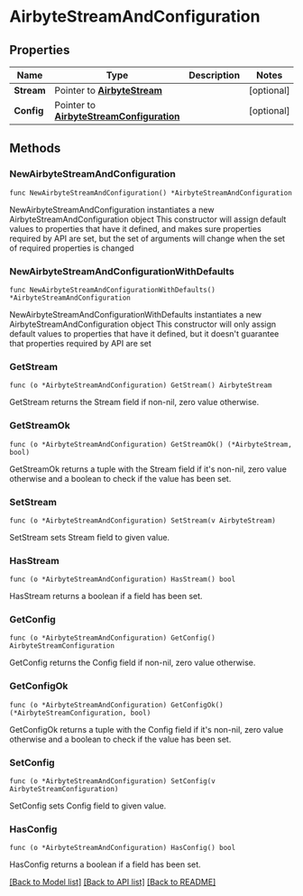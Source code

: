 # AirbyteStreamAndConfiguration

## Properties

Name | Type | Description | Notes
------------ | ------------- | ------------- | -------------
**Stream** | Pointer to [**AirbyteStream**](AirbyteStream.md) |  | [optional] 
**Config** | Pointer to [**AirbyteStreamConfiguration**](AirbyteStreamConfiguration.md) |  | [optional] 

## Methods

### NewAirbyteStreamAndConfiguration

`func NewAirbyteStreamAndConfiguration() *AirbyteStreamAndConfiguration`

NewAirbyteStreamAndConfiguration instantiates a new AirbyteStreamAndConfiguration object
This constructor will assign default values to properties that have it defined,
and makes sure properties required by API are set, but the set of arguments
will change when the set of required properties is changed

### NewAirbyteStreamAndConfigurationWithDefaults

`func NewAirbyteStreamAndConfigurationWithDefaults() *AirbyteStreamAndConfiguration`

NewAirbyteStreamAndConfigurationWithDefaults instantiates a new AirbyteStreamAndConfiguration object
This constructor will only assign default values to properties that have it defined,
but it doesn't guarantee that properties required by API are set

### GetStream

`func (o *AirbyteStreamAndConfiguration) GetStream() AirbyteStream`

GetStream returns the Stream field if non-nil, zero value otherwise.

### GetStreamOk

`func (o *AirbyteStreamAndConfiguration) GetStreamOk() (*AirbyteStream, bool)`

GetStreamOk returns a tuple with the Stream field if it's non-nil, zero value otherwise
and a boolean to check if the value has been set.

### SetStream

`func (o *AirbyteStreamAndConfiguration) SetStream(v AirbyteStream)`

SetStream sets Stream field to given value.

### HasStream

`func (o *AirbyteStreamAndConfiguration) HasStream() bool`

HasStream returns a boolean if a field has been set.

### GetConfig

`func (o *AirbyteStreamAndConfiguration) GetConfig() AirbyteStreamConfiguration`

GetConfig returns the Config field if non-nil, zero value otherwise.

### GetConfigOk

`func (o *AirbyteStreamAndConfiguration) GetConfigOk() (*AirbyteStreamConfiguration, bool)`

GetConfigOk returns a tuple with the Config field if it's non-nil, zero value otherwise
and a boolean to check if the value has been set.

### SetConfig

`func (o *AirbyteStreamAndConfiguration) SetConfig(v AirbyteStreamConfiguration)`

SetConfig sets Config field to given value.

### HasConfig

`func (o *AirbyteStreamAndConfiguration) HasConfig() bool`

HasConfig returns a boolean if a field has been set.


[[Back to Model list]](../README.md#documentation-for-models) [[Back to API list]](../README.md#documentation-for-api-endpoints) [[Back to README]](../README.md)


